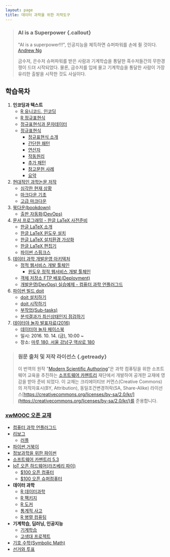 ```yaml
---
layout: page
title: 데이터 과학을 위한 저작도구
---
```


> ### AI is a Superpower {.callout}
>
> "AI is a superpower!!!", 인공지능을 체득하면 슈퍼파워를 손에 쥘 것이다. [Andrew Ng](https://twitter.com/andrewyng/status/728986380638916609)
>
> 금수저, 은수저 슈퍼파워를 받은 사람과 기계학습을 통달한 흑수저들간의 무한경쟁이 드뎌 시작되었다. 물론, 
> 금수저를 입에 물고 기계학습을 통달한 사람이 가장 유리한 출발을 시작한 것도 사실이다.


## 학습목차 

1. **인코딩과 텍스트**
    * [R 유니코드, 인코딩](regex-encoding.html)
    * [R 정규표현식](regex-r.html)
    * [정규표현식과 문자데이터](regex-r-char.html)
    * [정규표현식](regex-index.html)
        * [정규표현식 소개](regex-intro.html)
        * [간단한 패턴](regex-simple-pattern.html)
        * [연산자](regex-operators.html)
        * [작동원리](regex-under-the-hood.html)
        * [추가 패턴](regex-more-pattern.html)
        * [참고문헌 사례](regex-last-wrinkle.html)
        * [요약](regex-wrapup.html)
1. [현대적인 과학논문 저작](http://statkclee.github.io/modern-scientific-authoring/index-kr.html)
    * [심각한 현재 상황](http://statkclee.github.io/modern-scientific-authoring/01-mess-kr.html)
    * [마크다운 기초](http://statkclee.github.io/modern-scientific-authoring/02-markdown-kr.html)
    * [고급 마크다운](http://statkclee.github.io/modern-scientific-authoring/03-advanced-kr.html)
1. [북다운(bookdown)](bookdown-intro.html)
    * [출판 자동화(DevOps)](bookdown-github-travis.html)
1. [문서 프로그래밍 - 한글 LaTeX 사전준비](latex.html)
    * [한글 LaTeX 소개](latex-intro.html)
    * [한글 LaTeX 윈도우 설치](latex-install-windows.html)
    * [한글 LaTeX 설치환경 가상화](latex-virtual.html)
    * [한글 LaTeX 편집기](latex-utils.html)
    * [파이썬 스핑크스](latex-sphinx.html)
1.  [데이터 과학 개발운영 아키텍처](devops-dev-vm-arch.html)
    * [정적 웹서비스 개발 툴체인](devops-dev-vm.html) 
        * [윈도우 정적 웹서비스 개발 툴체인](devops-dev-vm-windows.html) 
    * [객체 저장소 FTP 배포(Deployment)](devops-ftp-object-storage.html)
    * [개발운영(DevOps) 실습예제 - 컴퓨터 과학 언플러그드](devops-pracitce.html)
1. [파이썬 빌드 doit](doit-index.html)
    * [doit 설치하기](doit-install.html)
    * [doit 시작하기](doit-basics.html)
    * [부작업(Sub-tasks)](doit-sub_tasks.html)
    * [분석결과가 최신상태인지 점검하기](doit-uptodate.html)
1. [데이터야 놀자 발표자료(2016)](slides/ds_authoring_toolchain.html)
    * [데이터야 놀자 페이스북](https://www.facebook.com/dataconference.io/)
    * 일시: 2016. 10. 14. (금), 10:00 ~
    * 장소: [마루 180, 서울 강남구 역삼로 180](http://dmaps.kr/owgj)

<!-- 1.  [개발운영(DevOps)](03-devops.html)
    - [파이썬 빌드 doit](03-doit-index.html)
    - [개발서버 아키텍처](03-dev-vm-arch.html)
    - [정적 웹서비스 개발 툴체인](03-dev-vm.html) 
    - [객체 저장소 FTP 배포(Deployment)](03-ftp-object-storage.html)
    - [개발운영(DevOps) 실습예제 - 컴퓨터 과학 언플러그드](03-devops-pracitce.html)
 -->

> ### 원문 출처 및 저작 라이선스 {.getready}
>
> 이 번역의 원작 "[Modern Scientific Authoring](http://swcarpentry.github.io/modern-scientific-authoring/)"은 과학 컴퓨팅을 위한 소프트웨어 교육을 추진하는 
> [소프트웨어 카펜트리](http://software-carpentry.org/) 재단에서 개발하여 공개한 교재에 영감을 받아 준비 되었다.
> 이 교재는 크리에이티브 커먼스(Creative Commons)의 저작자표시(BY, Attribution), 동일조건변경허락(SA, Share-Alike) 라이선스[https://creativecommons.org/licenses/by-sa/2.0/kr/](https://creativecommons.org/licenses/by-sa/2.0/kr/)를 준용합니다.



### [xwMOOC 오픈 교재](https://statkclee.github.io/xwMOOC/)

- [컴퓨터 과학 언플러그드](http://unplugged.xwmooc.org)  
- [리보그](http://reeborg.xwmooc.org)  
     - [러플](http://rur-ple.xwmooc.org)  
- [파이썬 거북이](http://swcarpentry.github.io/python-novice-turtles/index-kr.html)  
- [정보과학을 위한 파이썬](http://python.xwmooc.org)  
- [소프트웨어 카펜트리 5.3](http://swcarpentry.xwmooc.org)
- [IoT 오픈 하드웨어(라즈베리 파이)](http://raspberry-pi.xwmooc.org/)
    - [$100 오픈 컴퓨터](http://computer.xwmooc.org/)   
    - [$100 오픈 슈퍼컴퓨터](http://computers.xwmooc.org/)
- **데이터 과학**
    - [R 데이터과학](http://data-science.xwmooc.org/)
    - [R 팩키지](http://r-pkgs.xwmooc.org/)
    - [R 도커](http://statkclee.github.io/r-docker/)
    - [통계적 사고](http://think-stat.xwmooc.org/)
    - [R 병렬 컴퓨팅](http://parallel.xwmooc.org/)    
- **기계학습, 딥러닝, 인공지능**
    - [기계학습](http://statkclee.github.io/ml)
    - [고생대 프로젝트](http://statkclee.github.io/trilobite)
- [기호 수학(Symbolic Math)](http://sympy.xwmooc.org/)
- [선거와 투표](http://politics.xwmooc.org/)

